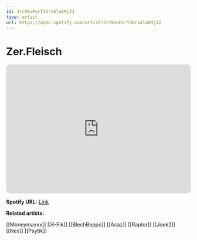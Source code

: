 ```yaml
---
id: 3rc9SxPvrY3GrsAluEMjJJ
type: artist
url: https://open.spotify.com/artist/3rc9SxPvrY3GrsAluEMjJJ
---
```

# Zer.Fleisch

<iframe style="border-radius:12px" src="https://open.spotify.com/embed/artist/3rc9SxPvrY3GrsAluEMjJJ" width="100%" height="352" frameBorder="0" allowfullscreen="" allow="autoplay; clipboard-write; encrypted-media; fullscreen; picture-in-picture" loading="lazy"></iframe>

**Spotify URL:** [Link](https://open.spotify.com/artist/3rc9SxPvrY3GrsAluEMjJJ)

**Related artists:**

[[Moneymaxxx]]
[[K-Fik]]
[[BlechBeppo]]
[[Acaz]]
[[Raptor]]
[[Joek2]]
[[Nex]]
[[Psytik]]
